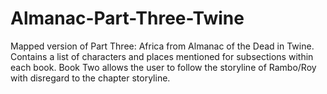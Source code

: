 # Almanac-Part-Three-Twine
Mapped version of Part Three: Africa from Almanac of the Dead in Twine. Contains a list of characters and places mentioned for subsections within each book. Book Two allows the user to follow the storyline of Rambo/Roy with disregard to the chapter storyline.
